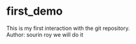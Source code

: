 # first_demo
This is my first interaction with the git repository.<br>
Author: sourin roy
we will do it
